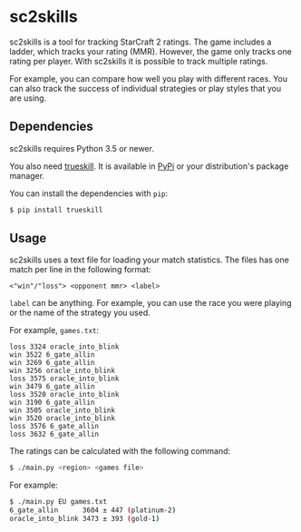 sc2skills
=========

sc2skills is a tool for tracking StarCraft 2 ratings. The game includes a
ladder, which tracks your rating (MMR). However, the game only tracks one
rating per player. With sc2skills it is possible to track multiple ratings.

For example, you can compare how well you play with different races. You can
also track the success of individual strategies or play styles that you are
using.


Dependencies
------------

sc2skills requires Python 3.5 or newer.

You also need [trueskill](http://trueskill.org/). It is available in
[PyPi](https://pypi.python.org) or your distribution's package manager.

You can install the dependencies with `pip`:

```bash
$ pip install trueskill
```


Usage
-----

sc2skills uses a text file for loading your match statistics. The files has one
match per line in the following format:

```
<"win"/"loss"> <opponent mmr> <label>
```

`label` can be anything. For example, you can use the race you were playing or
the name of the strategy you used.

For example, `games.txt`:

```
loss 3324 oracle_into_blink
win 3522 6_gate_allin
win 3269 6_gate_allin
win 3256 oracle_into_blink
loss 3575 oracle_into_blink
win 3479 6_gate_allin
loss 3520 oracle_into_blink
win 3190 6_gate_allin
win 3505 oracle_into_blink
win 3520 oracle_into_blink
loss 3576 6_gate_allin
loss 3632 6_gate_allin
```

The ratings can be calculated with the following command:

```bash
$ ./main.py <region> <games file>
```

For example:

```bash
$ ./main.py EU games.txt
6_gate_allin      3604 ± 447 (platinum-2)
oracle_into_blink 3473 ± 393 (gold-1)
```
